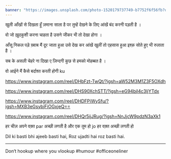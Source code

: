 ```yaml
---
banner: "https://images.unsplash.com/photo-1520179737749-b7752f6f56fb?q=80&w=1287&auto=format&fit=crop&ixlib=rb-4.0.3&ixid=M3wxMjA3fDB8MHxwaG90by1wYWdlfHx8fGVufDB8fHx8fA%3D%3D"
---
```

खुली आँखों से दिखता हूँ ज़माना साला है 
पर तुम्हें देखने के लिए आंखें बंद करनी पड़ती है ।

वो जो ख़ुदकुशी करना चाहता है 
उसने जीकर भी तो देखा होगा । 

आँसू निकल पड़े ख़्वाब मैं दूर जाता हुआ उसे देख कर 
आंखें खुलीं तो एहसास हुआ इश्क़ सोते हुए भी रुलाता है ।

सब के असली चेहरे ना दिखा ए ज़िन्दगी 
कुछ से हमको मोहब्बत है ।

 वो आईने मैं कैसे बर्दाश्त करती होगी ku

https://www.instagram.com/reel/DHbFzt-TwQt/?igsh=aW52M3M1Z3F5OXdh

https://www.instagram.com/reel/DHS90XchSTT/?igsh=eG94bjl4c3ljYTdx

https://www.instagram.com/reel/DHDFPiWySfu/?igsh=MXB3eGsybjFiOGxjeQ==

https://www.instagram.com/reel/DHQr5ijJRug/?igsh=NnJjcW9pdzN3aXk1

हर चीज़ अपने वक़्त par अच्छी लगती है और एक तुम हो jo हर वक़्त अच्छी लगती हो


Dil ki basti bhi ajeeb basti hai, Roz ujadti hai roz basti hai.

---

Don‘t hookup where you vlookup
#humour #officeoneliner

